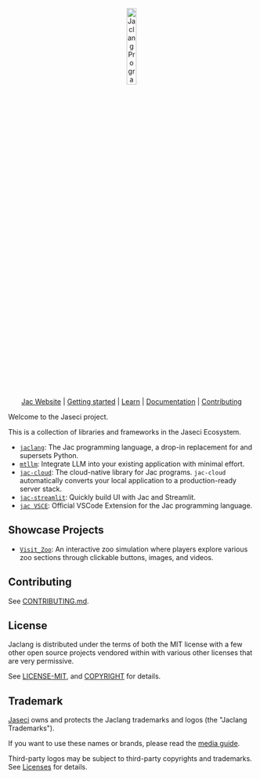 <div align="center">
  <picture>
    <source media="(prefers-color-scheme: dark)" srcset="https://www.jac-lang.org//assets/logo.png">
    <source media="(prefers-color-scheme: light)" srcset="https://www.jac-lang.org//assets/logo.png">
    <img alt="Jaclang Programming Language: Unique and Powerful programming language that runs on top of Python"
         src="https://www.jac-lang.org//assets/logo.png"
         width="20%">
  </picture>

[Jac Website] | [Getting started] | [Learn] | [Documentation] | [Contributing]

[Jac]: https://www.jac-lang.org/
[Jac Website]: https://www.jac-lang.org/
[Getting Started]: https://www.jac-lang.org//start/
[Learn]: https://www.jac-lang.org//learn
[Documentation]: https://www.jac-lang.org//learn/guide/
[Contributing]: .github/CONTRIBUTING.md

</div>

Welcome to the Jaseci project. 

This is a collection of libraries and frameworks in the Jaseci Ecosystem.

* [`jaclang`](jac/): The Jac programming language, a drop-in replacement for and supersets Python.
* [`mtllm`](jac-mtllm/): Integrate LLM into your existing application with minimal effort.
* [`jac-cloud`](jac-cloud/): The cloud-native library for Jac programs. `jac-cloud` automatically converts your local application to a production-ready server stack.
* [`jac-streamlit`](tool_plugins/streamlit): Quickly build UI with Jac and Streamlit.
* [`jac VSCE`](jac/support/vscode_ext): Official VSCode Extension for the Jac programming language.

## Showcase Projects
 - [`Visit_Zoo`](https://github.com/Thamirawaran/Visit_Zoo): An interactive zoo simulation where players explore various zoo sections through clickable buttons, images, and videos.

## Contributing

See [CONTRIBUTING.md](.github/CONTRIBUTING.md).

## License

Jaclang is distributed under the terms of both the MIT license with a few other open source projects vendored
within with various other licenses that are very permissive.

See [LICENSE-MIT](.guthub/LICENSE), and
[COPYRIGHT](COPYRIGHT) for details.

## Trademark

[Jaseci][jaseci] owns and protects the Jaclang trademarks and logos (the "Jaclang Trademarks").

If you want to use these names or brands, please read the [media guide][media-guide].

Third-party logos may be subject to third-party copyrights and trademarks. See [Licenses][policies-licenses] for details.

[jaseci]: https://jaseci.org/
[media-guide]: https://jaseci.org/policies/logo-policy-and-media-guide/
[policies-licenses]: https://www.jaseci.org/policies/licenses
